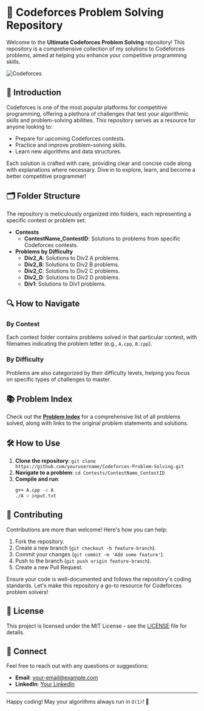 # 🚀 Codeforces Problem Solving Repository

Welcome to the **Ultimate Codeforces Problem Solving** repository! This repository is a comprehensive collection of my solutions to Codeforces problems, aimed at helping you enhance your competitive programming skills.

![Codeforces](https://codeforces.org/s/69018/images/codeforces-logo-with-telegram.png)

## 🎯 Introduction

Codeforces is one of the most popular platforms for competitive programming, offering a plethora of challenges that test your algorithmic skills and problem-solving abilities. This repository serves as a resource for anyone looking to:

- Prepare for upcoming Codeforces contests.
- Practice and improve problem-solving skills.
- Learn new algorithms and data structures.

Each solution is crafted with care, providing clear and concise code along with explanations where necessary. Dive in to explore, learn, and become a better competitive programmer!

## 🗂️ Folder Structure

The repository is meticulously organized into folders, each representing a specific contest or problem set:

- **Contests**
  - **ContestName_ContestID**: Solutions to problems from specific Codeforces contests.
- **Problems by Difficulty**
  - **Div2_A**: Solutions to Div2 A problems.
  - **Div2_B**: Solutions to Div2 B problems.
  - **Div2_C**: Solutions to Div2 C problems.
  - **Div2_D**: Solutions to Div2 D problems.
  - **Div1**: Solutions to Div1 problems.

## 🔍 How to Navigate

### By Contest
Each contest folder contains problems solved in that particular contest, with filenames indicating the problem letter (e.g., `A.cpp`, `B.cpp`).

### By Difficulty
Problems are also categorized by their difficulty levels, helping you focus on specific types of challenges to master.

## 📚 Problem Index

Check out the **[Problem Index](Problem_Index.md)** for a comprehensive list of all problems solved, along with links to the original problem statements and solutions.

## 🛠️ How to Use

1. **Clone the repository**: `git clone https://github.com/yourusername/Codeforces-Problem-Solving.git`
2. **Navigate to a problem**: `cd Contests/ContestName_ContestID`
3. **Compile and run**: 
    ```sh
    g++ A.cpp -o A
    ./A < input.txt
    ```

## 🌟 Contributing

Contributions are more than welcome! Here's how you can help:

1. Fork the repository.
2. Create a new branch (`git checkout -b feature-branch`).
3. Commit your changes (`git commit -m 'Add some feature'`).
4. Push to the branch (`git push origin feature-branch`).
5. Create a new Pull Request.

Ensure your code is well-documented and follows the repository's coding standards. Let's make this repository a go-to resource for Codeforces problem solvers!

## 📜 License

This project is licensed under the MIT License - see the [LICENSE](LICENSE) file for details.

## 🤝 Connect

Feel free to reach out with any questions or suggestions:

- **Email**: [your-email@example.com](kh.milu338@gmail.com)
- **LinkedIn**: [Your LinkedIn](https://www.linkedin.com/in/khaled-hasan-milu/)


---

Happy coding! May your algorithms always run in `O(1)`! 🚀
